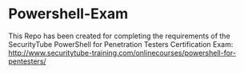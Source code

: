 # Powershell-Exam

This Repo has been created for completing the requirements of the SecurityTube PowerShell for Penetration Testers Certification Exam: http://www.securitytube-training.com/onlinecourses/powershell-for-pentesters/
